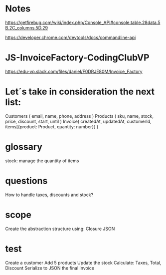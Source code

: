 # Notes
https://getfirebug.com/wiki/index.php/Console_API#console.table.28data.5B.2C_columns.5D.29

https://developer.chrome.com/devtools/docs/commandline-api

# JS-InvoiceFactory-CodingClubVP

https://edu-vp.slack.com/files/daniel/F0DRJE80M/Invoice_Factory

# Let´s take in consideration the next list:
Customers ( email, name, phone, address )
Products ( sku, name, stock,  price, discount, start, until )
Invoice( createdAt, updatedAt, customerId, items[{product: Product, quantity: number}] )

# glossary
stock: manage the quantity of items

# questions
How to handle taxes, discounts and stock?

# scope
Create the abstraction structure using:
Closure 
JSON

# test
Create a customer
Add 5 products
Update the stock
Calculate: Taxes, Total, Discount
Serialize to JSON the final invoice
